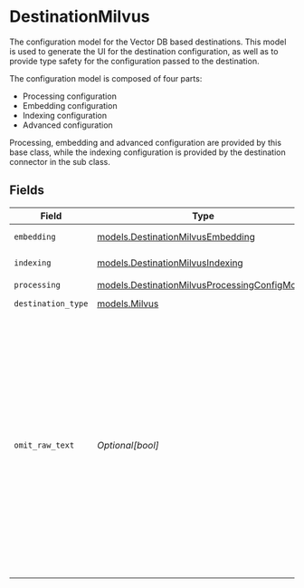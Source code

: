 # DestinationMilvus

The configuration model for the Vector DB based destinations. This model is used to generate the UI for the destination configuration,
as well as to provide type safety for the configuration passed to the destination.

The configuration model is composed of four parts:
* Processing configuration
* Embedding configuration
* Indexing configuration
* Advanced configuration

Processing, embedding and advanced configuration are provided by this base class, while the indexing configuration is provided by the destination connector in the sub class.


## Fields

| Field                                                                                                                                                                                                                                                    | Type                                                                                                                                                                                                                                                     | Required                                                                                                                                                                                                                                                 | Description                                                                                                                                                                                                                                              |
| -------------------------------------------------------------------------------------------------------------------------------------------------------------------------------------------------------------------------------------------------------- | -------------------------------------------------------------------------------------------------------------------------------------------------------------------------------------------------------------------------------------------------------- | -------------------------------------------------------------------------------------------------------------------------------------------------------------------------------------------------------------------------------------------------------- | -------------------------------------------------------------------------------------------------------------------------------------------------------------------------------------------------------------------------------------------------------- |
| `embedding`                                                                                                                                                                                                                                              | [models.DestinationMilvusEmbedding](../models/destinationmilvusembedding.md)                                                                                                                                                                             | :heavy_check_mark:                                                                                                                                                                                                                                       | Embedding configuration                                                                                                                                                                                                                                  |
| `indexing`                                                                                                                                                                                                                                               | [models.DestinationMilvusIndexing](../models/destinationmilvusindexing.md)                                                                                                                                                                               | :heavy_check_mark:                                                                                                                                                                                                                                       | Indexing configuration                                                                                                                                                                                                                                   |
| `processing`                                                                                                                                                                                                                                             | [models.DestinationMilvusProcessingConfigModel](../models/destinationmilvusprocessingconfigmodel.md)                                                                                                                                                     | :heavy_check_mark:                                                                                                                                                                                                                                       | N/A                                                                                                                                                                                                                                                      |
| `destination_type`                                                                                                                                                                                                                                       | [models.Milvus](../models/milvus.md)                                                                                                                                                                                                                     | :heavy_check_mark:                                                                                                                                                                                                                                       | N/A                                                                                                                                                                                                                                                      |
| `omit_raw_text`                                                                                                                                                                                                                                          | *Optional[bool]*                                                                                                                                                                                                                                         | :heavy_minus_sign:                                                                                                                                                                                                                                       | Do not store the text that gets embedded along with the vector and the metadata in the destination. If set to true, only the vector and the metadata will be stored - in this case raw text for LLM use cases needs to be retrieved from another source. |